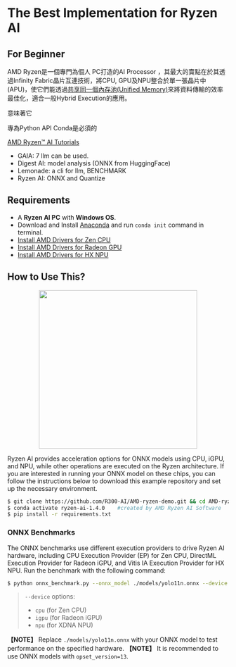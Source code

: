 # The Best Implementation for Ryzen AI

## For Beginner

AMD Ryzen是一個專門為個人 PC打造的AI Processor ，其最大的賣點在於其透過Infinity Fabric晶片互連技術，將CPU, GPU及NPU整合於單一張晶片中(APU)，使它們能透過[共享同一個內存池(Unified Memory)](https://rocm.docs.amd.com/projects/HIP/en/docs-6.2.0/how-to/unified_memory.html)來將資料傳輸的效率最佳化，適合一般Hybrid Execution的應用。

意味著它

專為Python API
Conda是必須的

[AMD Ryzen™ AI Tutorials](https://youtube.com/playlist?list=PLYw1WVX5aNHABNAfottruTY8oX2eFlzmz&si=zigYfA3XEIu2OMmT)


* GAIA: 7 llm can be used.
* Digest AI: model analysis (ONNX from HuggingFace)
* Lemonade: a cli for llm, BENCHMARK
* Ryzen AI: ONNX and Quantize

## Requirements
* A **Ryzen AI PC** with **Windows OS**.
* Download and Install [Anaconda](https://www.anaconda.com/download) and run `conda init` command in terminal.
* [Install AMD Drivers for Zen CPU](https://www.amd.com/zh-tw/developer/zendnn.html)
* [Install AMD Drivers for Radeon GPU](https://www.amd.com/en/support/download/drivers.html)
* [Install AMD Drivers for HX NPU](https://ryzenai.docs.amd.com/en/latest/inst.html) 

## How to Use This?

<div align="center">
<img src="https://github.com/R300-AI/AMD-ryzen-demo/blob/main/docs/images/chipset.png" width=360"/>
</div>

Ryzen AI provides acceleration options for ONNX models using CPU, iGPU, and NPU, while other operations are executed on the Ryzen architecture. If you are interested in running your ONNX model on these chips, you can follow the instructions below to download this example repository and set up the necessary environment.
  
  ```bash
  $ git clone https://github.com/R300-AI/AMD-ryzen-demo.git && cd AMD-ryzen-demo
  $ conda activate ryzen-ai-1.4.0    #created by AMD Ryzen AI Software
  $ pip install -r requirements.txt
  ```

### ONNX Benchmarks

The ONNX benchmarks use different execution providers to drive Ryzen AI hardware, including CPU Execution Provider (EP) for Zen CPU, DirectML Execution Provider for Radeon iGPU, and Vitis IA Execution Provider for HX NPU. Run the benchmark with the following command:
  
  ```bash
  $ python onnx_benchmark.py --onnx_model ./models/yolo11n.onnx --device cpu
  ```
  > `--device` options:
  > -  `cpu` (for Zen CPU)
  > -  `igpu` (for Radeon iGPU)
  > -  `npu` (for XDNA NPU)

**【NOTE】** Replace `./models/yolo11n.onnx` with your ONNX model to test performance on the specified hardware.
**【NOTE】** It is recommended to use ONNX models with `opset_version=13`.
